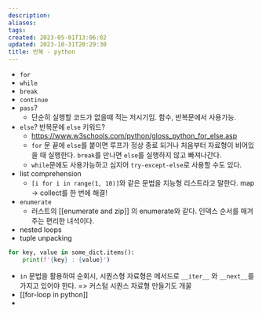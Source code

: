 ```yaml
---
description:
aliases: 
tags: 
created: 2023-05-01T13:06:02
updated: 2023-10-31T20:29:30
title: 반복 - python
---
```

- `for`
- `while`
- `break`
- `continue`
- `pass`?
	- 단순히 실행할 코드가 없을때 적는 저시기임. 함수, 반복문에서 사용가능.
- `else`? 반복문에 `else` 키워드?
	- <https://www.w3schools.com/python/gloss_python_for_else.asp>
	- `for` 문 끝에 `else`를 붙이면 루프가 정상 종료 되거나 처음부터 자료형이 비어있을 때 실행한다. `break`를 만나면 `else`를 실행하지 않고 빠져나간다.
	- `while`문에도 사용가능하고 심지어 `try-except-else`로 사용할 수도 있다.
- list comprehension
	- `[i for i in range(1, 10)]`와 같은 문법을 지능형 리스트라고 말한다. map -> collect를 한 번에 해결!
- `enumerate`
	- 러스트의 [[enumerate and zip]] 의 enumerate와 같다. 인덱스 순서를 매겨주는 편리한 녀석이다.
- nested loops
- tuple unpacking

```python
for key, value in some_dict.items():
	print(f'{key} : {value}') 
```

- `in` 문법을 활용하여 순회시, 시퀀스형 자료형은 메서드로 `__iter__` 와 `__next__`를 가지고 있어야 한다. => 커스텀 시퀀스 자료형 만들기도 개꿀
- [[for-loop in python]]
- 
